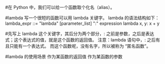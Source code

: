 #在 Python 中，我们可以给一个函数取个化名（alias）。

#lambda
写一个很短的函数可以用 lambda 关键字。
lambda 的语法结构如下：
lambda_expr ::= "lambda" [parameter_list] ":" expression
lambda x, y: x + y

#先写上 lambda 这个关键字，其后分为两个部分，: 之前是参数，之后是表达式；这个表达式的值，就是这个函数的返回值。
注意：lambda 语句中，: 之后有且只能有一个表达式。
而这个函数呢，没有名字，所以被称为 “匿名函数”。

#lambda 的使用场景
作为某函数的返回值
作为某函数的参数